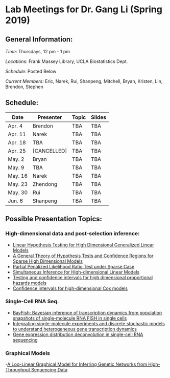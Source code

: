 # Lab Meetings for Dr. Gang Li (Spring 2019)

## General Information:

*Time*: Thursdays, 12 pm - 1 pm

*Locations*: Frank Massey Library, UCLA Biostatistics Dept.

*Schedule*: Posted Below

*Current Members:* Eric, Narek, Rui, Shanpeng, Mitchell, Bryan, Kristen, Lin, Brendon, Stephen 

## Schedule:

| Date | Presenter | Topic |Slides|
|------|-----------|-------|---|
|Apr. 4|Brendon|TBA|TBA|
|Apr. 11|Narek|TBA|TBA|
|Apr. 18|TBA|TBA|TBA|
|Apr. 25|[CANCELLED]|TBA|TBA|
|May. 2|Bryan|TBA|TBA|
|May. 9|TBA|TBA|TBA|
|May. 16|Narek|TBA|TBA|
|May. 23|Zhendong|TBA|TBA|
|May. 30|Rui|TBA|TBA|
|Jun. 6|Shanpeng|TBA|TBA|



## Possible Presentation Topics: 

### High-dimensional data and post-selection inference:
- [Linear Hypothesis Testing for High Dimensional Generalized Linear Models](https://callmespring.github.io/paper/hdlineartest.pdf)
- [A General Theory of Hypothesis Tests and Confidence
Regions for Sparse High Dimensional Models](https://arxiv.org/pdf/1412.8765.pdf)
- [Partial Penalized Likelihood Ratio Test under Sparse Case](https://link.springer.com/content/pdf/10.1007%2Fs10255-017-0663-4.pdf)
- [Simultaneous Inference for High-dimensional Linear Models](https://arxiv.org/pdf/1603.01295.pdf)
- [Testing and confidence intervals for high
dimensional proportional hazards models](https://arxiv.org/pdf/1412.5158.pdf)
- [Confidence intervals for high-dimensional Cox models](https://arxiv.org/pdf/1803.01150.pdf)


### Single-Cell RNA Seq.
- [BayFish: Bayesian inference of transcription dynamics from population snapshots of single-molecule RNA FISH in single cells](https://genomebiology.biomedcentral.com/track/pdf/10.1186/s13059-017-1297-9)
- [Integrating single-molecule experiments and discrete stochastic models
to understand heterogeneous gene transcription dynamics](https://www.sciencedirect.com/science/article/pii/S1046202315002510)
- [Gene expression distribution deconvolution in single-cell RNA sequencing](http://www.pnas.org/content/pnas/115/28/E6437.full.pdf)

### Graphical Models
-[A Log-Linear Graphical Model for Inferring Genetic
Networks from High-Throughput Sequencing Data](https://arxiv.org/pdf/1204.3941.pdf)


